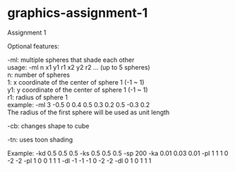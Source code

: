 graphics-assignment-1
=====================

Assignment 1

Optional features:

-ml: multiple spheres that shade each other  
usage: -ml n x1 y1 r1 x2 y2 r2 ... (up to 5 spheres)  
n:  number of spheres  
1: x coordinate of the center of sphere 1 (-1 ~ 1)  
y1: y coordinate of the center of sphere 1 (-1 ~ 1)  
r1: radius of sphere 1  
example: -ml 3 -0.5 0 0.4 0.5 0.3 0.2 0.5 -0.3 0.2  
The radius of the first sphere will be used as unit length  
  
-cb: changes shape to cube

-tn: uses toon shading

Example:
-kd 0.5 0.5 0.5 -ks 0.5 0.5 0.5 -sp 200 -ka 0.01 0.03 0.01 -pl 1 1 1 0 -2 -2 -pl 1 0 0 1 1 1 -dl -1 -1 -1 0 -2 -2 -dl 0 1 0 1 1 1
